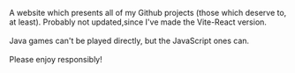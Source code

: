 A website which presents all of my Github projects (those which deserve to, at least).
Probably not updated,since I've made the Vite-React version. 
<br><br> Java games can't be played directly, but the JavaScript ones can. 
<br><br>Please enjoy responsibly! 
